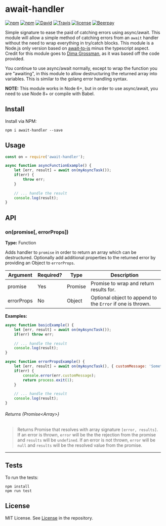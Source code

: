 # await-handler
[![npm](https://img.shields.io/npm/v/await-handler.svg?style=for-the-badge)](https://www.npmjs.com/package/await-handler) [![npm](https://img.shields.io/npm/dt/await-handler.svg?style=for-the-badge)](https://www.npmjs.com/package/await-handler) [![David](https://img.shields.io/david/KyleRoss/await-handler.svg?style=for-the-badge)](https://david-dm.org/KyleRoss/await-handler) [![Travis](https://img.shields.io/travis/KyleRoss/await-handler/master.svg?style=for-the-badge)](https://travis-ci.org/KyleRoss/await-handler) [![license](https://img.shields.io/github/license/KyleRoss/await-handler.svg?style=for-the-badge)](https://github.com/KyleRoss/await-handler/blob/master/LICENSE) [![Beerpay](https://img.shields.io/beerpay/KyleRoss/await-handler.svg?style=for-the-badge)](https://beerpay.io/KyleRoss/await-handler)

Simple signature to ease the paid of catching errors using async/await. This module will allow a simple method of catching errors from an `await` handler without the need to wrap everything in try/catch blocks. This module is a Node.js only version based on [await-to-js](https://github.com/scopsy/await-to-js) minus the typescript aspect. Credit for this module goes to [Dima Grossman](http://blog.grossman.io/how-to-write-async-await-without-try-catch-blocks-in-javascript/), as it was based off the code provided.

You continue to use async/await normally, except to wrap the function you are "awaiting", in this module to allow destructuring the returned array into variables. This is similar to the golang error handling syntax.

**NOTE:** This module works in Node 6+, but in order to use async/await, you need to use Node 8+ or compile with Babel.

## Install
Install via NPM:
```
npm i await-handler --save
```

## Usage
```js
const on = require('await-handler');

async function asyncFunctionExample() {
    let [err, result] = await on(myAsyncTask());
    if(err) {
        throw err;
    }
    
    // ... handle the result
    console.log(result);
}
```

## API

### on(promise[, errorProps])
**Type:** Function

Adds handler to `promise` in order to return an array which can be destructured. Optionally add additional properties to the returned error by providing an Object to `errorProps`.

| Argument   | Required? | Type    | Description                                                |
|------------|-----------|---------|------------------------------------------------------------|
| promise    | Yes       | Promise | Promise to wrap and return results for.                    |
| errorProps | No        | Object  | Optional object to append to the `Error` if one is thrown. |

**Examples:**
```js
async function basicExample() {
    let [err, result] = await on(myAsyncTask());
    if(err) throw err;
    
    // ... handle the result
    console.log(result);
}

async function errorPropsExample() {
    let [err, result] = await on(myAsyncTask(), { customMessage: 'Something failed!' });
    if(err) {
        console.error(err.customMessage);
        return process.exit(1);
    }
    
    // ... handle the result
    console.log(result);
}
```

###### Returns _{Promise&lt;Array&gt;}_
> Returns Promise that resolves with array signature `[error, results]`. If an error is thrown, `error` will be the the rejection from the promise and `results` will be `undefined`. If an error is not thrown, `error` will be `null` and `results` will be the resolved value from the promise.

---

## Tests
To run the tests:

```
npm install
npm run test
```

## License
MIT License. See [License](https://github.com/KyleRoss/await-handler/blob/master/LICENSE) in the repository.
